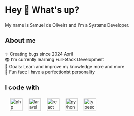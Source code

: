<h1 align="left">Hey 👋 What's up?</h1>

###

<p align="left">My name is Samuel de Oliveira and I'm a Systems Developer.</p>

###

<h2 align="left">About me</h2>

###

<p align="left">✨ Creating bugs since 2024 April<br>📚 I'm currently learning Full-Stack Development<br>🎯 Goals: Learn and improve my knowledge more and more<br>🎲 Fun fact: I have a perfectionist personality</p>

###

<h2 align="left">I code with</h2>

###

<div align="left">
  <img width="12" />
  <img src="https://cdn.jsdelivr.net/gh/devicons/devicon/icons/php/php-original.svg" height="40" alt="php logo"  />
  <img width="12" />
  <img src="https://cdn.jsdelivr.net/gh/devicons/devicon/icons/laravel/laravel-original.svg" height="40" alt="laravel logo"  />
  <img width="12" />
  <img src="https://cdn.jsdelivr.net/gh/devicons/devicon/icons/react/react-original.svg" height="40" alt="react logo"  />
  <img width="12" />
  <img src="https://cdn.jsdelivr.net/gh/devicons/devicon/icons/python/python-original.svg" height="40" alt="python logo"  />
  <img width="12" />
  <img src="https://cdn.jsdelivr.net/gh/devicons/devicon/icons/typescript/typescript-original.svg" height="40" alt="typescript logo"  />
</div>

###
